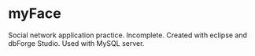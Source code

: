 # myFace
Social network application practice. Incomplete.
Created with eclipse and dbForge Studio.
Used with MySQL server.

